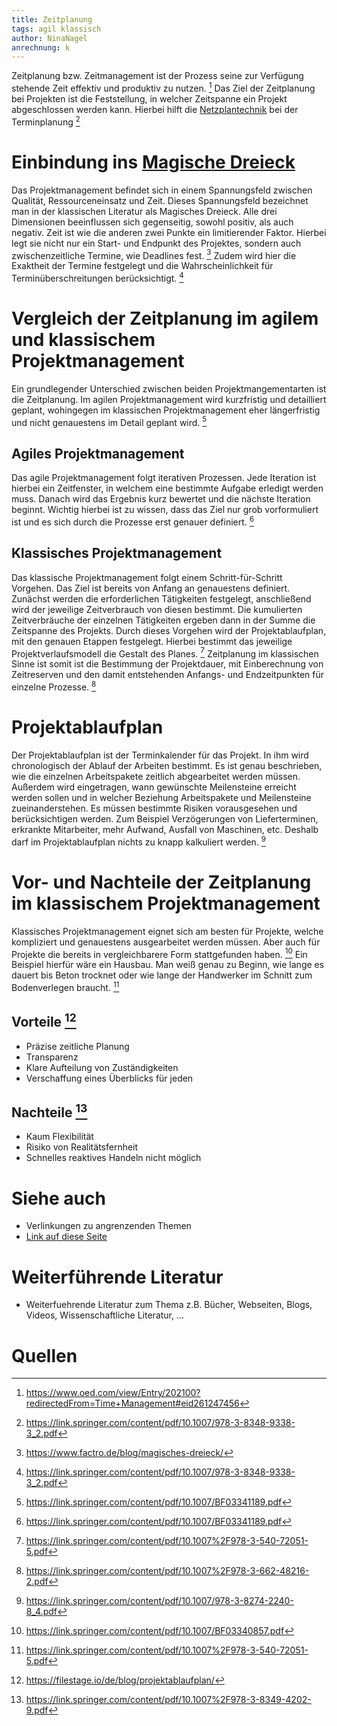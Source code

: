 ```yaml
---
title: Zeitplanung
tags: agil klassisch
author: NinaNagel
anrechnung: k 
---
```


Zeitplanung bzw. Zeitmanagement ist der Prozess seine zur Verfügung stehende Zeit effektiv und produktiv zu nutzen. [^1] 
Das Ziel der Zeitplanung bei Projekten ist die Feststellung, in welcher Zeitspanne ein Projekt abgeschlossen werden kann. Hierbei hilft die [Netzplantechnik](Netzplantechniken.md) bei der Terminplanung [^2]


# Einbindung ins [Magische Dreieck](Magisches_Dreieck.md)
Das Projektmanagement befindet sich in einem Spannungsfeld zwischen Qualität, Ressourceneinsatz und Zeit. Dieses Spannungsfeld bezeichnet man in der klassischen Literatur als Magisches Dreieck. Alle drei Dimensionen beeinflussen sich gegenseitig, sowohl positiv, als auch negativ. Zeit ist wie die anderen zwei Punkte ein limitierender Faktor. Hierbei legt sie nicht nur ein Start- und Endpunkt des Projektes, sondern auch zwischenzeitliche Termine, wie Deadlines fest. [^3]
Zudem wird hier die Exaktheit der Termine festgelegt und die Wahrscheinlichkeit für Terminüberschreitungen berücksichtigt. [^2]


# Vergleich der Zeitplanung im agilem und klassischem Projektmanagement

Ein grundlegender Unterschied zwischen beiden Projektmangementarten ist die Zeitplanung. Im agilen Projektmanagement wird kurzfristig und detailliert geplant, wohingegen im klassischen Projektmanagement eher längerfristig und nicht genauestens im Detail geplant wird. [^4]

## Agiles Projektmanagement
Das agile Projektmanagement folgt iterativen Prozessen. Jede Iteration ist hierbei ein Zeitfenster, in welchem eine bestimmte Aufgabe erledigt werden muss. Danach wird das Ergebnis kurz bewertet und die nächste Iteration beginnt. Wichtig hierbei ist zu wissen, dass das Ziel nur grob vorformuliert ist und es sich durch die Prozesse erst genauer definiert. [^4]

## Klassisches Projektmanagement
Das klassische Projektmanagement folgt einem Schritt-für-Schritt Vorgehen. Das Ziel ist bereits von Anfang an genauestens definiert. Zunächst werden die erforderlichen Tätigkeiten festgelegt, anschließend wird der jeweilige Zeitverbrauch von diesen bestimmt. Die kumulierten Zeitverbräuche der einzelnen Tätigkeiten ergeben dann in der Summe die Zeitspanne des Projekts. Durch dieses Vorgehen wird der Projektablaufplan, mit den genauen Etappen festgelegt. Hierbei bestimmt das jeweilige Projektverlaufsmodell die Gestalt des Planes. [^5]
Zeitplanung im klassischen Sinne ist somit ist die Bestimmung der Projektdauer, mit Einberechnung von Zeitreserven und den damit entstehenden Anfangs- und Endzeitpunkten für einzelne Prozesse. [^6]


# Projektablaufplan
Der Projektablaufplan ist der Terminkalender für das Projekt. In ihm wird chronologisch der Ablauf der Arbeiten bestimmt. Es ist genau beschrieben, wie die einzelnen Arbeitspakete zeitlich abgearbeitet werden müssen. Außerdem wird eingetragen, wann gewünschte Meilensteine erreicht werden sollen und in welcher Beziehung Arbeitspakete und Meilensteine zueinanderstehen. 
Es müssen bestimmte Risiken vorausgesehen und berücksichtigen werden. Zum Beispiel Verzögerungen von Lieferterminen, erkrankte Mitarbeiter, mehr Aufwand, Ausfall von Maschinen, etc. Deshalb darf im Projektablaufplan nichts zu knapp kalkuliert werden. [^7]

# Vor- und Nachteile der Zeitplanung im klassischem Projektmanagement
Klassisches Projektmanagement eignet sich am besten für Projekte, welche kompliziert und genauestens ausgearbeitet werden müssen. Aber auch für Projekte die bereits in vergleichbarere Form stattgefunden haben. [^8] 
Ein Beispiel hierfür wäre ein Hausbau. Man weiß genau zu Beginn, wie lange es dauert bis Beton trocknet oder wie lange der Handwerker im Schnitt zum Bodenverlegen braucht. [^5]

## Vorteile [^9]
*	Präzise zeitliche Planung
*	Transparenz
*	Klare Aufteilung von Zuständigkeiten
*	Verschaffung eines Überblicks für jeden

## Nachteile [^10]
*	Kaum Flexibilität 
*	Risiko von Realitätsfernheit 
* Schnelles reaktives Handeln nicht möglich


# Siehe auch

* Verlinkungen zu angrenzenden Themen
* [Link auf diese Seite](Zeitplanung.md)

# Weiterführende Literatur

* Weiterfuehrende Literatur zum Thema z.B. Bücher, Webseiten, Blogs, Videos, Wissenschaftliche Literatur, ...

# Quellen

[^1]: https://www.oed.com/view/Entry/202100?redirectedFrom=Time+Management#eid261247456
[^2]: https://link.springer.com/content/pdf/10.1007/978-3-8348-9338-3_2.pdf
[^3]: https://www.factro.de/blog/magisches-dreieck/
[^4]: https://link.springer.com/content/pdf/10.1007/BF03341189.pdf
[^5]: https://link.springer.com/content/pdf/10.1007%2F978-3-540-72051-5.pdf
[^6]: https://link.springer.com/content/pdf/10.1007%2F978-3-662-48216-2.pdf
[^7]: https://link.springer.com/content/pdf/10.1007/978-3-8274-2240-8_4.pdf
[^8]: https://link.springer.com/content/pdf/10.1007/BF03340857.pdf
[^9]: https://filestage.io/de/blog/projektablaufplan/
[^10]: https://link.springer.com/content/pdf/10.1007%2F978-3-8349-4202-9.pdf
